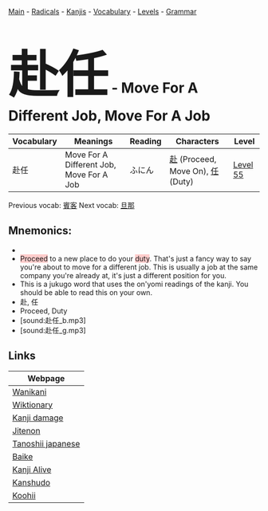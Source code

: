 <style> bigfont {font-size: 100px}</style>
[Main](../README.md) -
[Radicals](../radicals.md) -
[Kanjis](../kanjis.md) -
[Vocabulary](../vocabulary.md) -
[Levels](../levels.md) -
[Grammar](../grammar.md)
# <bigfont> 赴任</bigfont> - Move For A Different Job, Move For A Job 

| Vocabulary | Meanings | Reading | Characters | Level |
| --- | --- | --- | --- | --- |
| 赴任 | Move For A Different Job, Move For A Job | ふにん |  [赴](../kanjis/赴.md) (Proceed, Move On), [任](../kanjis/任.md) (Duty) | [Level 55](../levels/wk_level55.md) |

Previous vocab: [賓客](賓客.md) Next vocab: [旦那](旦那.md) 

## Mnemonics:

* 
* <span style="background-color:#ffcccb"> Proceed</span> to a new place to do your <span style="background-color:#ffcccb"> duty</span>. That's just a fancy way to say you're about to move for a different job. This is usually a job at the same company you're already at, it's just a different position for you.
* This is a jukugo word that uses the on'yomi readings of the kanji. You should be able to read this on your own.
* 赴, 任
* Proceed, Duty
* [sound:赴任_b.mp3]
* [sound:赴任_g.mp3]


## Links 

| Webpage |
| --- |
| [Wanikani          ](https://www.wanikani.com/kanji/赴任) |
| [Wiktionary        ](https://en.wiktionary.org/wiki/赴任) |
| [Kanji damage      ](http://www.kanjidamage.com/kanji/search?utf8=✓&q=赴任) |
| [Jitenon           ](https://jitenon.com/kanji/赴任) |
| [Tanoshii japanese ](https://www.tanoshiijapanese.com/dictionary/kanji.cfm?k=赴任) |
| [Baike             ](https://baike.baidu.com/item/赴任) |
| [Kanji Alive       ](https://app.kanjialive.com/赴任) |
| [Kanshudo          ](https://www.kanshudo.com/searchmn?q=赴任) |
| [Koohii            ](https://kanji.koohii.com/study/kanji/赴任) |
